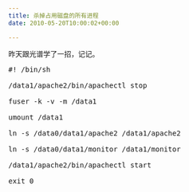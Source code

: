 ```yaml
---
title: 杀掉占用磁盘的所有进程
date: 2010-05-20T10:00:02+00:00

---
```

昨天跟光谱学了一招，记记。

<pre class="brush: bash">#! /bin/sh

/data1/apache2/bin/apachectl stop

fuser -k -v -m /data1

umount /data1

ln -s /data0/data1/apache2 /data1/apache2

ln -s /data0/data1/monitor /data1/monitor

/data1/apache2/bin/apachectl start

exit 0
</pre>
